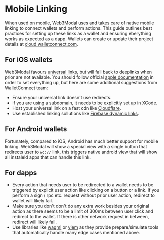 # Mobile Linking

When used on mobile, Web3Modal uses and takes care of native mobile linking to connect wallets and perform actions. This guide outlines best practices for setting up these links as a wallet and ensuring eberything works as expected as a dapp. Wallets can create or update their project details at [cloud.walletconnect.com](https://cloud.walletconnect.com/).

## For iOS wallets

Web3Modal favours [universal links](https://developer.apple.com/ios/universal-links), but will fall back to deeplinks when prior are not available. You should follow official [apple documentation](https://developer.apple.com/documentation/xcode/allowing-apps-and-websites-to-link-to-your-content?language=objc) in order to set everything up, but here are some additional suggestions from WalletConnect team:

- Ensure your universal link doesn't use redirects.
- If you are using a subdomain, it needs to be explicitly set up in XCode.
- Host your universal link on a fast cdn like [Cloudflare](https://cloudflare.com).
- Use established linking sollutions like [Firebase dynamic links](https://firebase.google.com/docs/dynamic-links).

## For Android wallets

Fortunately, compared to iOS, Android has much better support for mobile linking. Web3Modal will show a special view with a single button that redirects user to `wc://` link, this triggers native android view that will show all instaleld apps that can handle this link.

## For dapps

- Every action that needs user to be redirected to a wallet needs to be triggered by explicit user action like clicking on a button or a link. If you perform a sign / rpc etc. request without prior user action, redirect to wallet will likely fail.
- Make sure you don't don't do any extra work besides your original action as there seems to be a limit of 300ms between user click and redirect to the wallet. If there is other network request in between, redirect will likely fail.
- Use libraries like [wagmi](https://wagmi.sh) or [viem](https://viem.sh) as they provide prepare/simulate tools that automatically handle many edge cases mentioned above.
